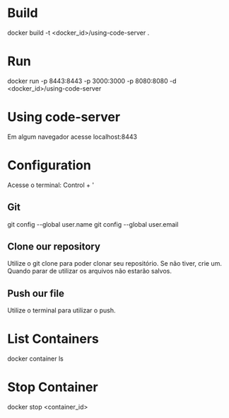 # Build
docker build -t <docker_id>/using-code-server .

# Run
docker run -p 8443:8443 -p 3000:3000 -p 8080:8080 -d <docker_id>/using-code-server

# Using code-server
Em algum navegador acesse localhost:8443

# Configuration
Acesse o terminal: Control + '

## Git
git config --global user.name <username>
git config --global user.email <email>

## Clone our repository
Utilize o git clone para poder clonar seu repositório. Se não tiver, crie um. Quando parar de utilizar os arquivos não estarão salvos.

## Push our file
Utilize o terminal para utilizar o push.

# List Containers
docker container ls

# Stop Container
docker stop <container_id>

